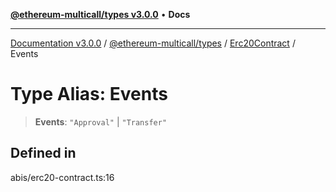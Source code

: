 [**@ethereum-multicall/types v3.0.0**](../../../README.md) • **Docs**

***

[Documentation v3.0.0](../../../../../packages.md) / [@ethereum-multicall/types](../../../README.md) / [Erc20Contract](../README.md) / Events

# Type Alias: Events

> **Events**: `"Approval"` \| `"Transfer"`

## Defined in

abis/erc20-contract.ts:16
